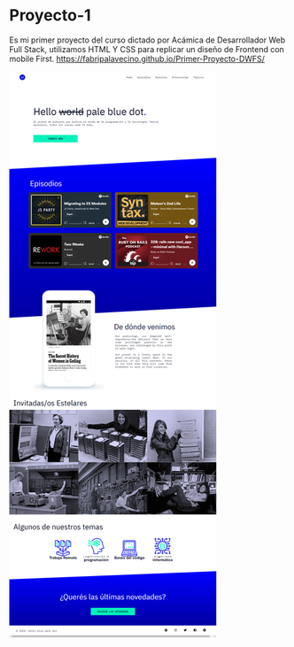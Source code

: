 # Proyecto-1
Es mi primer proyecto del curso dictado por Acámica de Desarrollador Web Full Stack, utilizamos HTML Y CSS para replicar un diseño de Frontend con mobile First.
https://fabripalavecino.github.io/Primer-Proyecto-DWFS/


![](./screenshot.png)


